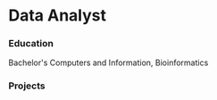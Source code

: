# Data Analyst

### Education 
Bachelor's Computers and Information, Bioinformatics

### Projects


